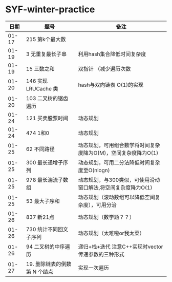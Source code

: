 # SYF-winter-practice

| 日期    | 题号        | 备注 |
|-------|-----------|---|
| 01-17 | 215 第k个最大数 |   |
| 01-19 | 3 无重复最长子串 | 利用hash集合降低时间复杂度  |
| 01-19 | 15 三数之和 | 双指针 （减少遍历次数|
| 01-20 | 146 实现LRUCache 类 | hash与双向链表 O(1)的实现|
| 01-20 | 103 二叉树的锯齿遍历 |  |
| 01-24 | 121 买卖股票时间| 动态规划|
| 01-24 | 474 1和0 | 动态规划 |
| 01-25 | 62 不同路径 | 动态规划，可用组合数学将时间复杂度降为O(M)，空间复杂度降为O(1) |
| 01-25 | 300 最长递增子序列 | 动态规划，可用二分法降低时间复杂度至O(nlogn) |
| 01-25 | 978 最长湍流子数组 | 动态规划，与300类似，可使用滑动窗口解法,将空间复杂度降为O(1) |
| 01-25 | 53 最大子序和 | 动态规划（滚动数组可以降低空间复杂度），可用分治 |
| 01-26 |  837 新21点 | 动态规划（数学题？？） |
| 01-26 |  730 统计不同回文子序列 | 动态规划（太难啦or我太菜） |
| 01-26 |  94 二叉树的中序遍历 | 递归+栈+迭代 注意C++实现时vector传递参数的三种形式 |
| 01-27 | 19. 删除链表的倒数第 N 个结点 | 实现一次遍历 |
